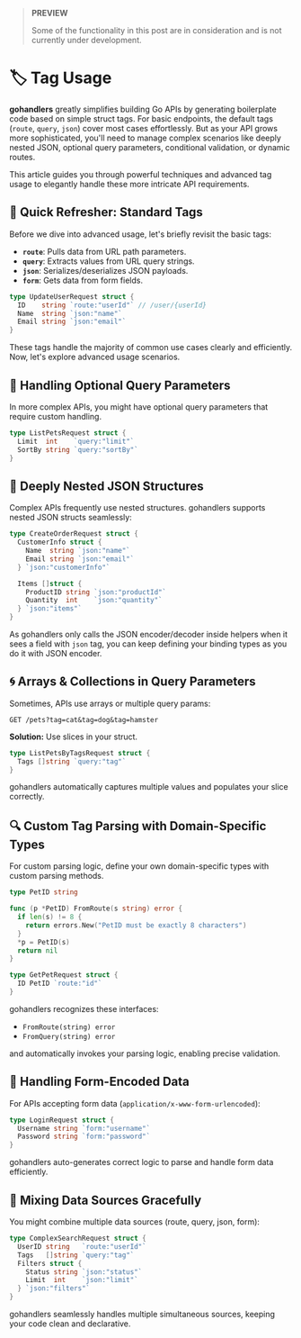 > **PREVIEW**
>
> Some of the functionality in this post are in consideration and is not currently under development.

# 🏷️ Tag Usage

**gohandlers** greatly simplifies building Go APIs by generating boilerplate code based on simple struct tags. For basic endpoints, the default tags (`route`, `query`, `json`) cover most cases effortlessly. But as your API grows more sophisticated, you'll need to manage complex scenarios like deeply nested JSON, optional query parameters, conditional validation, or dynamic routes.

This article guides you through powerful techniques and advanced tag usage to elegantly handle these more intricate API requirements.

## 👟 Quick Refresher: Standard Tags

Before we dive into advanced usage, let's briefly revisit the basic tags:

-   **`route`**: Pulls data from URL path parameters.
-   **`query`**: Extracts values from URL query strings.
-   **`json`**: Serializes/deserializes JSON payloads.
-   **`form`**: Gets data from form fields.

```go
type UpdateUserRequest struct {
  ID    string `route:"userId"` // /user/{userId}
  Name  string `json:"name"`
  Email string `json:"email"`
}
```

These tags handle the majority of common use cases clearly and efficiently. Now, let's explore advanced usage scenarios.

## 🚦 Handling Optional Query Parameters

In more complex APIs, you might have optional query parameters that require custom handling.

```go
type ListPetsRequest struct {
  Limit  int    `query:"limit"`
  SortBy string `query:"sortBy"`
}
```

## 🌳 Deeply Nested JSON Structures

Complex APIs frequently use nested structures. gohandlers supports nested JSON structs seamlessly:

```go
type CreateOrderRequest struct {
  CustomerInfo struct {
    Name  string `json:"name"`
    Email string `json:"email"`
  } `json:"customerInfo"`

  Items []struct {
    ProductID string `json:"productId"`
    Quantity  int    `json:"quantity"`
  } `json:"items"`
}
```

As gohandlers only calls the JSON encoder/decoder inside helpers when it sees a field with `json` tag, you can keep defining your binding types as you do it with JSON encoder.

## 🌀 Arrays & Collections in Query Parameters

Sometimes, APIs use arrays or multiple query params:

```
GET /pets?tag=cat&tag=dog&tag=hamster
```

**Solution:** Use slices in your struct.

```go
type ListPetsByTagsRequest struct {
  Tags []string `query:"tag"`
}
```

gohandlers automatically captures multiple values and populates your slice correctly.

## 🔍 Custom Tag Parsing with Domain-Specific Types

For custom parsing logic, define your own domain-specific types with custom parsing methods.

```go
type PetID string

func (p *PetID) FromRoute(s string) error {
  if len(s) != 8 {
    return errors.New("PetID must be exactly 8 characters")
  }
  *p = PetID(s)
  return nil
}

type GetPetRequest struct {
  ID PetID `route:"id"`
}
```

gohandlers recognizes these interfaces:

-   `FromRoute(string) error`
-   `FromQuery(string) error`

and automatically invokes your parsing logic, enabling precise validation.

## 🚩 Handling Form-Encoded Data

For APIs accepting form data (`application/x-www-form-urlencoded`):

```go
type LoginRequest struct {
  Username string `form:"username"`
  Password string `form:"password"`
}
```

gohandlers auto-generates correct logic to parse and handle form data efficiently.

## 📌 Mixing Data Sources Gracefully

You might combine multiple data sources (route, query, json, form):

```go
type ComplexSearchRequest struct {
  UserID string   `route:"userId"`
  Tags   []string `query:"tag"`
  Filters struct {
    Status string `json:"status"`
    Limit  int    `json:"limit"`
  } `json:"filters"`
}
```

gohandlers seamlessly handles multiple simultaneous sources, keeping your code clean and declarative.
